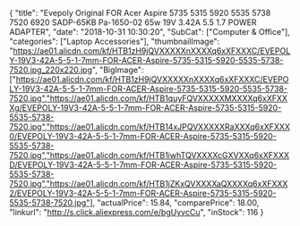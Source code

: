 {
	"title": "Evepoly Original FOR Acer Aspire 5735 5315 5920 5535 5738 7520 6920 SADP-65KB Pa-1650-02 65w 19V 3.42A 5.5 1.7 POWER ADAPTER",
	"date": "2018-10-31 10:30:20",
	"SubCat": ["Computer & Office"],
	"categories": ["Laptop Accessories"],
	"thumbnailImage": "https://ae01.alicdn.com/kf/HTB1zH9jQVXXXXXnXXXXq6xXFXXXC/EVEPOLY-19V3-42A-5-5-1-7mm-FOR-ACER-Aspire-5735-5315-5920-5535-5738-7520.jpg_220x220.jpg",
	"BigImage": ["https://ae01.alicdn.com/kf/HTB1zH9jQVXXXXXnXXXXq6xXFXXXC/EVEPOLY-19V3-42A-5-5-1-7mm-FOR-ACER-Aspire-5735-5315-5920-5535-5738-7520.jpg","https://ae01.alicdn.com/kf/HTB1quyFQVXXXXXMXXXXq6xXFXXXg/EVEPOLY-19V3-42A-5-5-1-7mm-FOR-ACER-Aspire-5735-5315-5920-5535-5738-7520.jpg","https://ae01.alicdn.com/kf/HTB14xJPQVXXXXXRaXXXq6xXFXXX0/EVEPOLY-19V3-42A-5-5-1-7mm-FOR-ACER-Aspire-5735-5315-5920-5535-5738-7520.jpg","https://ae01.alicdn.com/kf/HTB1iwhTQVXXXXcGXVXXq6xXFXXXD/EVEPOLY-19V3-42A-5-5-1-7mm-FOR-ACER-Aspire-5735-5315-5920-5535-5738-7520.jpg","https://ae01.alicdn.com/kf/HTB1jZKxQVXXXXaQXXXXq6xXFXXX2/EVEPOLY-19V3-42A-5-5-1-7mm-FOR-ACER-Aspire-5735-5315-5920-5535-5738-7520.jpg"],
	"actualPrice": 15.84,
	"comparePrice": 18.00,
	"linkurl": "http://s.click.aliexpress.com/e/bgUyvcCu",
	"inStock": 116
}

